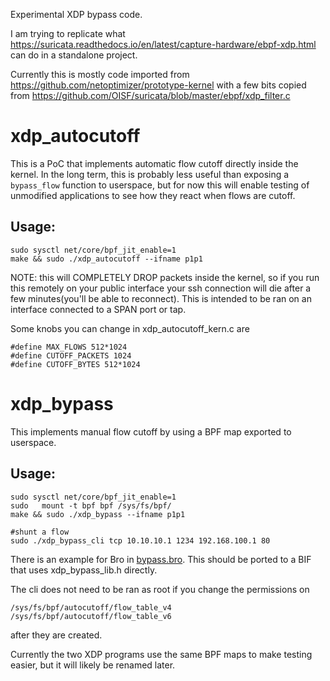 Experimental XDP bypass code.

I am trying to replicate what https://suricata.readthedocs.io/en/latest/capture-hardware/ebpf-xdp.html can do
in a standalone project.

Currently this is mostly code imported from https://github.com/netoptimizer/prototype-kernel with a few
bits copied from https://github.com/OISF/suricata/blob/master/ebpf/xdp_filter.c

# xdp_autocutoff

This is a PoC that implements automatic flow cutoff directly inside the kernel.  In the long term,
this is probably less useful than exposing a `bypass_flow` function to
userspace, but for now this will enable testing of unmodified applications to
see how they react when flows are cutoff.

## Usage:

    sudo sysctl net/core/bpf_jit_enable=1
    make && sudo ./xdp_autocutoff --ifname p1p1

NOTE: this will COMPLETELY DROP packets inside the kernel, so if you run this
remotely on your public interface your ssh connection will die after a few
minutes(you'll be able to reconnect).  This is intended to be ran on an
interface connected to a SPAN port or tap.

Some knobs you can change in xdp_autocutoff_kern.c are

    #define MAX_FLOWS 512*1024
    #define CUTOFF_PACKETS 1024
    #define CUTOFF_BYTES 512*1024

# xdp_bypass

This implements manual flow cutoff by using a BPF map exported to userspace.

## Usage:

    sudo sysctl net/core/bpf_jit_enable=1
    sudo   mount -t bpf bpf /sys/fs/bpf/
    make && sudo ./xdp_bypass --ifname p1p1

    #shunt a flow
    sudo ./xdp_bypass_cli tcp 10.10.10.1 1234 192.168.100.1 80

There is an example for Bro in [bypass.bro](bro/bypass.bro).  This should be
ported to a BIF that uses xdp_bypass_lib.h directly.

The cli does not need to be ran as root if you change the permissions on

    /sys/fs/bpf/autocutoff/flow_table_v4
    /sys/fs/bpf/autocutoff/flow_table_v6

after they are created.

Currently the two XDP programs use the same BPF maps to make testing easier,
but it will likely be renamed later.
